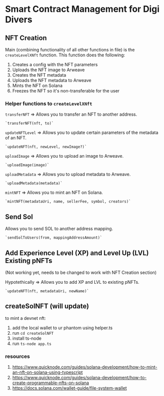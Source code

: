 # Smart Contract Management for Digi Divers

## NFT Creation

Main (combining functionality of all other functions in file) is the `createLevelXNft` function. 
This function does the following: 

1. Creates a config with the NFT parameters
2. Uploads the NFT image to Arweave
3. Creates the NFT metadata
4. Uploads the NFT metadata to Arweave
5. Mints the NFT on Solana
6. Freezes the NFT so it's non-transferable for the user

### Helper functions to `createLevelXNft`
`transferNFT` => Allows you to transfer an NFT to another address.

    `transferNFT(nft, to)`

`updateNFTLevel` => Allows you to update certain parameters of the metadata of an NFT.

    `updateNFT(nft, newLevel, newImage?)`

`uploadImage` => Allows you to upload an image to Arweave.

    `uploadImage(image)`

`uploadMetadata` => Allows you to upload metadata to Arweave.

    `uploadMetadata(metadata)`

`mintNFT` => Allows you to mint an NFT on Solana.

    `mintNFT(metadataUri, name, sellerFee, symbol, creators)`


## Send Sol

Allows you to send SOL to another address mapping.

    `sendSolToUsers(from, mappingAddressAmount)`

## Add Experience Level (XP) and Level Up (LVL) Existing pNFTs

(Not working yet, needs to be changed to work with NFT Creation section)

Hypotethically => Allows you to add XP and LVL to existing pNFTs.

    `updateNFT(nft, metadataUri, newName)`

## createSolNFT (will update)

to mint a devnet nft:

1. add the local wallet to ur phantom using helper.ts
2. run `cd createSolNFT`
3. install ts-node
4. run `ts-node app.ts`

### resources

1. https://www.quicknode.com/guides/solana-development/how-to-mint-an-nft-on-solana-using-typescript
2. https://www.quicknode.com/guides/solana-development/how-to-create-programmable-nfts-on-solana
3. https://docs.solana.com/wallet-guide/file-system-wallet
